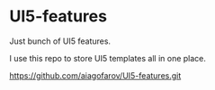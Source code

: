 # UI5-features
Just bunch of UI5 features.

I use this repo to store UI5 templates all in one place.

<https://github.com/aiagofarov/UI5-features.git>